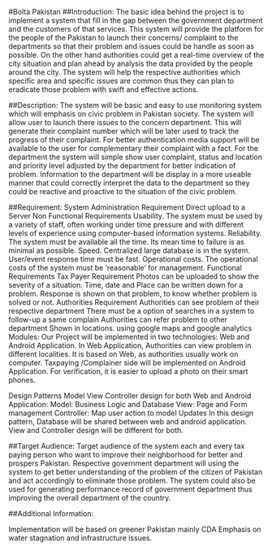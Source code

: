 #Bolta Pakistan
##Introduction:
The basic idea behind the project is to implement a system that fill in the gap between the government department and the customers of that services. This system will provide the platform for the people of the Pakistan to launch their concerns/ complaint to the departments so that their problem and issues could be handle as soon as possible. On the other hand authorities could get a real-time overview of the city situation and plan ahead by analysis the data provided by the people around the city. The system will help the respective authorities which specific area and specific issues are common thus they can plan to eradicate those problem with swift and effective actions.

##Description:
The system will be basic and easy to use monitoring system which will emphasis on civic problem in Pakistan society. The system will allow user to launch there issues to the concern department. This will generate their complaint number which will be later used to track the progress of their complaint. For better authentication media support will be available to the user for complementary their complaint with a fact. 
For the department the system will simple show user complaint, status and location and priority level adjusted by the department for better indication of problem. Information to the department will be display in a more useable manner that could correctly interpret the data to the department so they could be reactive and proactive to the situation of the civic problem.

##Requirement:
System Administration Requirement
Direct upload to a Server
Non Functional Requirements
Usability. The system must be used by a variety of staff, often working under time pressure and with different levels of experience using computer-based information systems.
Reliability. The system must be available all the time. Its mean time to failure is as minimal as possible.
Speed. Centralized large database is in the system. User/event response time must be fast.
Operational costs. The operational costs of the system must be ‘reasonable’ for management.
Functional Requirements
Tax Payer Requirement
Photos can be uploaded to show the severity of a situation.
Time, date and Place can be written down for a problem.
Response is shown on that problem, to know whether problem is solved or not.
Authorities Requirement
Authorities can see problem of their respective department
There must be a option of searches in a system to follow-up a same complain
Authorities can refer problem to other department
Shown in locations. using google maps and google analytics
Modules:
Our Project will be implemented in two technologies: Web and Android Application. In Web Application, Authorities can view problem in different localities. It is based on Web, as authorities usually work on computer. Taxpaying /Complainer side will be implemented on Android Application. For verification, it is easier to upload a photo on their smart phones.

Design Patterns
Model View Controller design for both Web and Android Application:
Model: Business Logic and Database
View: Page and Form management
Controller: Map user action to model Updates
In this design pattern, Database will be shared between web and android application. View and Controller design will be different for both.

##Target Audience:
Target audience of the system each and every tax paying person who want to improve their neighborhood for better and prospers Pakistan. Respective government department will using the system to get better understanding of the problem of the citizen of Pakistan and act accordingly to eliminate those problem. The system could also be used for generating performance record of government department thus improving the overall department of the country.

##Additional Information:

Implementation will be based on greener Pakistan mainly CDA
Emphasis on water stagnation and infrastructure issues.

